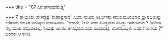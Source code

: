 +++
title = "07 ಎನೆ ಹಸಾದವೆನುತ್ತ"

+++
7. ತಾಯಿಯು ಹೇಳಿದ್ದಕ್ಕೆ `ಮಹಾಪ್ರಸಾದ' ಎಂದು ನುಡಿದು ಅರ್ಜುನನು ಕಮಲಮುಖಿಯಾದ ದ್ರೌಪದಿಯನ್ನು ಕರೆತಂದು ಕುಂತಿಗೆ ನಮಸ್ಕಾರ ಮಾಡಿಸಿದನು. "ಮಗನೇ, ನೀನು ತಂದ ಪವಿತ್ರವಾದ ಮುತ್ತು ಇದೇಯೇನು ? ಶಿವಶಿವಾ ನನ್ನ ಮಾತು ತಪ್ಪಾಯಿತಲ್ಲ. ನೀವಿಷ್ಟು ಜನರೂ ಅನುಭವಿಸುವುದು ಎಂದುಬಿಟ್ಟೆ. ಹೆಂಗಸೊಬ್ಬಳು ಐವರಿಗೆ ರಾಣಿಯೆ ?" ಎಂದಳು ಆ ಕುಂತಿ.